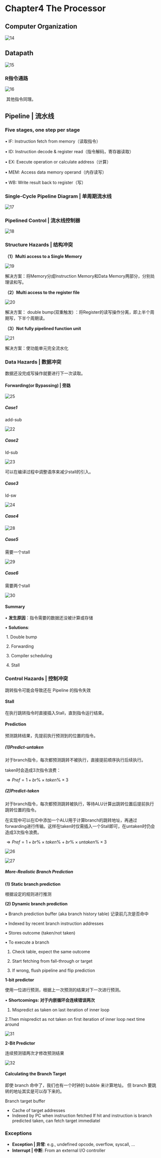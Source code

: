 # Chapter4 The Processor

## **Computer Organization**

![14](pic/14.jpg) 

## **Datapath**

![15](pic/15.jpg)

### **R指令通路**

![16](pic/16.jpg) 

​	其他指令同理。

## **Pipeline | 流水线**

### **Five stages, one step per stage**

$\bullet$ IF: Instruction fetch from memory（读取指令）

$\bullet$ ID: Instruction decode & register read（指令解码，寄存器读取）

$\bullet$ EX: Execute operation or calculate address（计算）

$\bullet$ MEM: Access data memory operand（内存读写）

$\bullet$ WB: Write result back to register（写）

### **Single-Cycle Pipeline Diagram | 单周期流水线**

![17](pic/17.jpg)

### **Pipelined Control | 流水线控制器**

![18](pic/18.jpg)

### **Structure Hazards | 结构冲突**

**（1）Multi access to a Single Memory**

![19](pic/19.jpg)

解决方案：将Memory分成Instruction Memory和Data Memory两部分，分别处理读和写。

**（2）Multi access to the register file**

![20](pic/20.jpg)

解决方案：
double bump(双重触发) ：将Register的读写操作分离，即上半个周期写，下半个周期读。

**（3）Not fully pipelined function unit** 

![21](pic/21.jpg)

解决方案：使功能单元完全流水化

### **Data Hazards | 数据冲突**

数据还没完成写操作就要进行下一次读取。

#### **Forwarding(or Bypassing) | 旁路**

![25](pic/25.jpg)

##### **Case1**

add-sub

![22](pic/22.jpg) 

##### **Case2**

ld-sub

![23](pic/23.jpg) 

可以在编译过程中调整语序来减少stall的引入。

##### **Case3**

ld-sw

![24](pic/24.jpg) 

##### **Case4**

![28](pic/28.jpg) 

##### **Case5**

需要一个stall

![29](pic/29.jpg) 

##### **Case6**

需要两个stall

![30](pic/30.jpg) 



#### **Summary**

$\bullet$ **发生原因**：指令需要的数据还没被计算或存储

$\bullet$ **Solutions**:
  
​	1. Double bump

​	2. Forwarding

​	3. Compiler scheduling

​	4. Stall

### **Control Hazards | 控制冲突**

跳转指令可能会导致还在 Pipeline 的指令失效

#### **Stall**

在执行跳转指令时直接插入Stall，直到指令运行结束。

#### **Prediction**

预测跳转结果，先提前执行预测到的位置的指令。

##### **(1)Predict-untaken**

对于branch指令，每次都预测跳转不被执行，直接提前顺序执行后续执行。

taken时会造成3次指令浪费：

$\Rightarrow Pref=1+br\%\times taken\% \times 3$

##### **(2)Predict-taken**

对于branch指令，每次都预测跳转被执行，等待ALU计算出跳转位置后提前执行跳转位置的指令。

在实现中可以在ID中添加一个ALU用于计算branch的跳转地址，再通过forwarding进行传输。这样在taken时仅需插入一个Stall即可，在untaken时仍会造成3次指令浪费。

$\Rightarrow Pref=1+br\%\times taken\%+br\% \times untaken\% \times 3$ 

![26](pic/26.jpg)

![27](pic/27.jpg)

##### **More-Realistic Branch Prediction**

**(1) Static branch prediction**

根据设定的规则进行推测

**(2) Dynamic branch prediction**

$\bullet$ Branch prediction buffer (aka branch history table)
  记录前几次是否命中

$\bullet$ Indexed by recent branch instruction addresses

$\bullet$ Stores outcome (taken/not taken)

$\bullet$ To execute a branch

  1. Check table, expect the same outcome
  
  2. Start fetching from fall-through or target
  
  3. If wrong, flush pipeline and flip prediction

 **1-bit predictor**

使用一位进行预测，根据上一次预测的结果对下一次进行预测。

$\bullet$ **Shortcomings: 对于内嵌循环会连续错误两次**

  1. Mispredict as taken on last iteration of inner loop
  
  2.Then mispredict as not taken on first iteration of inner loop next time around

![31](pic/31.jpg) 

**2-Bit Predictor**

连续预测错两次才修改预测结果

![32](pic/32.jpg) 



#### **Calculating the Branch Target**

即使 branch 命中了，我们也有一个时钟的 bubble 来计算地址。
但 branch 要跳转的地址其实是可以存下来的。

Branch target buffer

- Cache of target addresses
- Indexed by PC when instruction fetched
  If hit and instruction is branch predicted taken, can fetch target immediatel

### **Exceptions**

- **Exception | 异常**: e.g., undefined opcode, overflow, syscall, …
- **Interrupt | 中断**: From an external I/O controller
